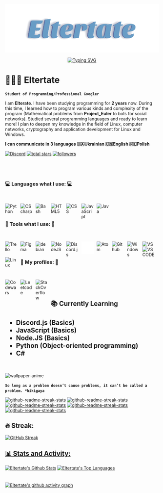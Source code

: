 <p align="center">
  <a href="https://github.com/Eltertate">
    <img src="https://github.com/Eltertate/Eltertate/blob/main/Eltertate.svg" alt="Eltertate" /></a>
</p>
<p align="center">
    <a href="https://github.com/Eltertate">
      <img src="https://readme-typing-svg.demolab.com?font=Titillium+Web+&pause=1000&center=true&width=435&lines=Always+learning+something+new+for+me;My+best+skill+it+a+googling;I+think+I+should+change+this+text;I'm+not+a+magician+I'm+just+learning" alt="Typing SVG" />
  </a>
</p>

# 🧑🏻‍💻 Eltertate

**`Student of Programming/Professional Googler`**

I am **Elterate**. I have been studying programming for **2 years** now. During this time, I learned how to program various kinds and complexity of the program (Mathematical problems from **Project_Euler** to bots for social networks). Studied several programming languages and ready to learn more! I plan to deepen my knowledge in the field of Linux, computer networks, cryptography and application development for Linux and Windows.

**I can communicate in 3 languages 🇺🇦Ukrainian 🇺🇸English 🇵🇱Polish**

  
[![Discord](https://img.shields.io/badge/FoxLin%234105-Discord?logo=Discord&color=9491F7&logoColor=323232&style=for-the-badge)](https://discord.com/users/1016275107687170140)
  <a href="https://github.com/Eltertate?tab=repositories&sort=stargazers">
    <img alt="total stars" title="Total stars on GitHub" src="https://custom-icon-badges.demolab.com/github/stars/Eltertate?color=55960c&style=for-the-badge&labelColor=488207&logo=star"/></a>
   <a href="https://github.com/Eltertate?tab=followers">
    <img alt="followers" title="Follow me on Github" src="https://custom-icon-badges.demolab.com/github/followers/Eltertate?color=236ad3&labelColor=1155ba&style=for-the-badge&logo=person-add&label=Follow&logoColor=white"/></a>
    
#

<br />

### 💻 Languages what I use: 💻 ###
<br />
<p>
<img align="left" alt="Python" width="40px" style="padding-right:10px;" img src="https://cdn.jsdelivr.net/gh/devicons/devicon/icons/python/python-original.svg" />
<img align="left" alt="CScharp" width="40px" style="padding-right:10px;" img src="https://cdn.jsdelivr.net/gh/devicons/devicon/icons/csharp/csharp-line.svg" />
<img align="left" alt="Bash" width="40px" style="padding-right:10px;" img src="https://upload.wikimedia.org/wikipedia/commons/4/4b/Bash_Logo_Colored.svg" />
<img align="left" alt="HTML5" width="40px" style="padding-right:10px;" img src="https://cdn.jsdelivr.net/gh/devicons/devicon/icons/html5/html5-original.svg" />
<img align="left" alt="CSS" width="40px" style="padding-right:10px;" img src="https://cdn.jsdelivr.net/gh/devicons/devicon/icons/css3/css3-original.svg" />
<img align="left" alt="JavaScript" width="40px" style="padding-right:10px;" img src="https://cdn.jsdelivr.net/gh/devicons/devicon/icons/javascript/javascript-original.svg" />
<img align="left" alt="Java" width="40px" style="padding-right:10px;" img src="https://cdn.jsdelivr.net/gh/devicons/devicon/icons/java/java-original.svg" />
</p>
<br />
<br />

### 🧰 Tools what I use: 🧰 ###

<br />
<p>
 <img align="left" alt="Trello" width="40px" style="padding-right:10px;" img src="https://cdn.jsdelivr.net/gh/devicons/devicon/icons/trello/trello-plain.svg" />
<img align="left" alt="Figma" width="40px" style="padding-right:10px;" img src="https://cdn.jsdelivr.net/gh/devicons/devicon/icons/figma/figma-original.svg" />
<img align="left" alt="debian" width="40px" style="padding-right:10px;" img src="https://cdn.jsdelivr.net/gh/devicons/devicon/icons/debian/debian-original.svg" />
<img align="left" alt="NodeJS" width="40px" style="padding-right:10px;" img src="https://cdn.jsdelivr.net/gh/devicons/devicon/icons/nodejs/nodejs-plain.svg" />
<img align="left" alt="Discord.js" width="40px" style="padding-right:10px;" img src="https://camo.githubusercontent.com/36dddbf2f91241b3bf4b31af97c6fde92f911ba621c5dae84cd3f6cdff6f4d0c/68747470733a2f2f6b6f79612e67672f6173736574732f696d672f646973636f72646a732d6c6f676f2e706e67" />
<img align="left" alt="OpemaiAPI" width="40px" style="padding-right:10px;" img src="https://github.com/Eltertate/Eltertate/blob/main/image.png?raw=true" />
<img align="left" alt="Atom" width="40px" style="padding-right:10px;" img src="https://seeklogo.com/images/A/atom-logo-19BD90FF87-seeklogo.com.png" />
<img align="left" alt="Github" width="40px" style="padding-right:10px;" img src="https://cdn.jsdelivr.net/gh/devicons/devicon/icons/github/github-original.svg" />
<img align="left" alt="Windows" width="40px" style="padding-right:10px;" img src="https://cdn.jsdelivr.net/gh/devicons/devicon/icons/windows8/windows8-original.svg" />
<img align="left" alt="VS" width="40px" style="padding-right:10px;" img src="https://cdn.jsdelivr.net/gh/devicons/devicon/icons/visualstudio/visualstudio-plain.svg" />
<img align="left" alt="VSCODE" width="40px" style="padding-right:10px;" img src="https://cdn.jsdelivr.net/gh/devicons/devicon/icons/vscode/vscode-original.svg" />
<img align="left" alt="Linux" width="40px" style="padding-right:10px;" img src="https://cdn.jsdelivr.net/gh/devicons/devicon/icons/linux/linux-original.svg" />
</p>

<br />
<br />

### 🪪 My profiles: 🪪 ###

<br />
<p>

<a href="https://www.codewars.com/users/Eltertate_F">
  <img align="left" alt="Codewars" width="40px" style="padding-right:10px;" img src="https://camo.githubusercontent.com/5334ac63cec7844521712c1f88727711dc1dc6a8b2a6ea85612408869f8dfef9/687474703a2f2f7777772e736f66746c61622e6e7475612e67722f7e6e69636b69652f696d616765732f6c6f676f2f636f6465776172732e706e67" />
</a>

<a href="https://leetcode.com/Eltertate/">
  <img align="left" alt="Leetcode" width="40px" style="padding-right:10px;" img src="https://user-images.githubusercontent.com/36547915/97088991-45da5d00-1652-11eb-900f-80d106540f4f.png" />
</a>

<a href="https://stackoverflow.com/users/21020481/noname">
  <img align="left" alt="StackOverflow" width="40px" style="padding-right:10px;" img src="https://www.vectorlogo.zone/logos/stackoverflow/stackoverflow-tile.svg" />
</a>
</p>
<br />
<br />

<h2>📚 Currently Learning</h2>

<h2>

* Discord.js (Basics)
* JavaScript (Basics)
* Node.JS (Basics)
* Python (Object-oriented programming)
* C#

</h2>

<br />

![wallpaper-anime](https://user-images.githubusercontent.com/116920374/211173283-0468186e-2d9a-4ff5-96d2-e60a2f40ddc0.gif)

**`So long as a problem doesn’t cause problems, it can’t be called a problem. *hikigaya`**

 <p align="left">
     <a href="https://github.com/Eltertate/github-readme-streak-stats"><img width="260" src="https://denvercoder1-github-readme-stats.vercel.app/api/pin/?username=Eltertate&repo=Eltertate&theme=github_dark&icon_color=F8D866&show_icons=true" alt="github-readme-streak-stats"></a>
     <a href="https://github.com/Eltertate/github-readme-streak-stats"><img width="260" src="https://denvercoder1-github-readme-stats.vercel.app/api/pin/?username=Eltertate&repo=Discord-bot&theme=github_dark&icon_color=F8D866&show_icons=true" alt="github-readme-streak-stats"></a>
     <a href="https://github.com/Eltertate/github-readme-streak-stats"><img width="260" src="https://denvercoder1-github-readme-stats.vercel.app/api/pin/?username=Eltertate&repo=Study-JavaScript&theme=github_dark&icon_color=F8D866&show_icons=true" alt="github-readme-streak-stats"></a>
     <a href="https://github.com/Eltertate/github-readme-streak-stats"><img width="260" src="https://denvercoder1-github-readme-stats.vercel.app/api/pin/?username=Eltertate&repo=Grzybica_Linux&theme=github_dark&icon_color=F8D866&show_icons=true" alt="github-readme-streak-stats"></a>
     <a href="https://github.com/Eltertate/github-readme-streak-stats"><img width="260" src="https://denvercoder1-github-readme-stats.vercel.app/api/pin/?username=Eltertate&repo=Project_Euler&theme=github_dark&icon_color=F8D866&show_icons=true" alt="github-readme-streak-stats"></a>
</p>

<h2>🔥 Streak: </h2>

[![GitHub Streak](https://streak-stats.demolab.com?user=Eltertate&theme=github-dark-blue)](https://git.io/streak-stats) <a href="https://github.com/Eltertate/github-readme-stats">

<h2>📊 Stats and Activity:</h2>
  
<a href="https://github.com/Eltertate/github-readme-stats"><img alt="Eltertate's Github Stats" src="https://denvercoder1-github-readme-stats.vercel.app/api/?username=Eltertate&show_icons=true&include_all_commits=true&count_private=true&theme=github_dark" width="450px" height="192px"/></a>
  <a href="https://github.com/Eltertate/github-readme-stats"><img alt="Eltertate's Top Languages" src="https://denvercoder1-github-readme-stats.vercel.app/api/top-langs/?username=Eltertate&langs_count=8&layout=compact&theme=github_dark" width="375px" height="192px"/></a>
  
#
 
[![Eltertate's github activity graph](https://github-readme-activity-graph.cyclic.app/graph?username=Eltertate&theme=react-dark)](https://github.com/Eltertate/github-readme-activity-graph)
 
 
 
 
 
 
 
 
